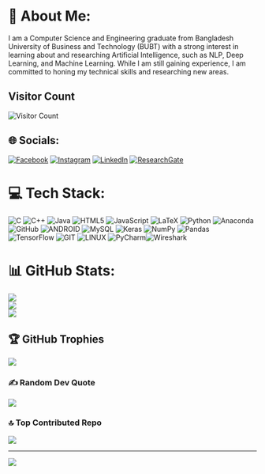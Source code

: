 # 💫 About Me: 
I am a Computer Science and Engineering graduate from Bangladesh University of Business and Technology (BUBT) with a strong interest in learning about and researching Artificial Intelligence, such as NLP, Deep Learning, and Machine Learning. While I am still gaining experience, I am committed to honing my technical skills and researching new areas.

## Visitor Count
![Visitor Count](https://profile-counter.glitch.me/TamimaNisat/count.svg) 

## 🌐 Socials:  
[![Facebook](https://img.shields.io/badge/Facebook-%231877F2.svg?logo=Facebook&logoColor=white)](https://www.facebook.com/tamima.nisat) [![Instagram](https://img.shields.io/badge/Instagram-%23E4405F.svg?logo=Instagram&logoColor=white)](https://www.instagram.com/tamimanisat/) [![LinkedIn](https://img.shields.io/badge/LinkedIn-%230077B5.svg?logo=linkedin&logoColor=white)](https://www.linkedin.com/in/nisattamima/) [![ResearchGate](https://img.shields.io/badge/ResearchGate-%2300CCBB.svg?logo=ResearchGate&logoColor=white)](https://www.researchgate.net/profile/Tamima-Nisat)

# 💻 Tech Stack:
![C](https://img.shields.io/badge/c-%2300599C.svg?style=for-the-badge&logo=c&logoColor=white) ![C++](https://img.shields.io/badge/c++-%2300599C.svg?style=for-the-badge&logo=c%2B%2B&logoColor=white) ![Java](https://img.shields.io/badge/java-%23ED8B00.svg?style=for-the-badge&logo=java&logoColor=white) ![HTML5](https://img.shields.io/badge/html5-%23E34F26.svg?style=for-the-badge&logo=html5&logoColor=white) ![JavaScript](https://img.shields.io/badge/javascript-%23323330.svg?style=for-the-badge&logo=javascript&logoColor=%23F7DF1E) ![LaTeX](https://img.shields.io/badge/latex-%23008080.svg?style=for-the-badge&logo=latex&logoColor=white) ![Python](https://img.shields.io/badge/python-3670A0?style=for-the-badge&logo=python&logoColor=ffdd54) ![Anaconda](https://img.shields.io/badge/Anaconda-%2344A833.svg?style=for-the-badge&logo=anaconda&logoColor=white) ![GitHub](https://img.shields.io/badge/GitHub-%23121011.svg?style=for-the-badge&logo=github&logoColor=white) ![ANDROID](https://img.shields.io/badge/android-%2320232a.svg?style=for-the-badge&logo=android&logoColor=%a4c639) ![MySQL](https://img.shields.io/badge/mysql-%2300f.svg?style=for-the-badge&logo=mysql&logoColor=white) ![Keras](https://img.shields.io/badge/Keras-%23D00000.svg?style=for-the-badge&logo=Keras&logoColor=white) ![NumPy](https://img.shields.io/badge/numpy-%23013243.svg?style=for-the-badge&logo=numpy&logoColor=white) ![Pandas](https://img.shields.io/badge/pandas-%23150458.svg?style=for-the-badge&logo=pandas&logoColor=white) ![TensorFlow](https://img.shields.io/badge/TensorFlow-%23FF6F00.svg?style=for-the-badge&logo=TensorFlow&logoColor=white) ![GIT](https://img.shields.io/badge/Git-fc6d26?style=for-the-badge&logo=git&logoColor=white) ![LINUX](https://img.shields.io/badge/Linux-FCC624?style=for-the-badge&logo=linux&logoColor=black) ![PyCharm](https://img.shields.io/badge/pycharm-143?style=for-the-badge&logo=pycharm&logoColor=black&color=green&labelColor=white)![Wireshark](https://img.shields.io/badge/wireshark-%23168aad.svg?style=for-the-badge&logo=wireshark&logoColor=white)

# 📊 GitHub Stats:
![](https://github-readme-stats.vercel.app/api?username=TamimaNisat&theme=dark&hide_border=false&include_all_commits=true&count_private=true)<br/>
![](https://github-readme-streak-stats.herokuapp.com/?user=TamimaNisat&layout=compact&theme=radical)<br/>
![](https://github-readme-stats.vercel.app/api/top-langs/?username=TamimaNisat&layout=compact&theme=radical)

## 🏆 GitHub Trophies
![](https://github-profile-trophy.vercel.app/?username=TamimaNisat&theme=dracula&no-frame=true&no-bg=true&margin-w=4)

### ✍️ Random Dev Quote
![](https://quotes-github-readme.vercel.app/api?type=horizontal&theme=radical)

### 🔝 Top Contributed Repo
![](https://github-contributor-stats.vercel.app/api?username=TamimaNisat&limit=5&theme=dark&combine_all_yearly_contributions=true)

---
[![](https://visitcount.itsvg.in/api?id=TamimaNisat&icon=0&color=4)](https://visitcount.itsvg.in)

